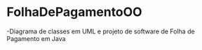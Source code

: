 # FolhaDePagamentoOO
-Diagrama de classes em UML e projeto de software de Folha de Pagamento em Java
